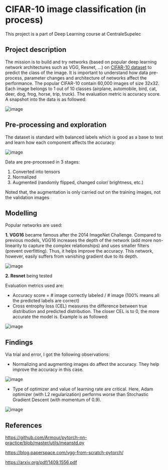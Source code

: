 # CIFAR-10 image classification (in process)

This project is a part of Deep Learning course at CentraleSupelec

## Project description
The mission is to build and try networks (based on popular deep learning network architectures such as VGG, Resnet, ...) on [CIFAR-10 dataset](https://www.cs.toronto.edu/~kriz/cifar.html) to predict the class of the image. It is important to understand how data pre-process, parameter changes and architecture of networks affect the performance. The popular CIFAR-10 contain 60,000 images of size 32x32. Each image belongs to 1 out of 10 classes (airplane, automobile, bird, cat, deer, dog, frog, horse, trip, truck). The evaluation metric is accuracy score. A snapshot into the data is as followed:

![image](https://user-images.githubusercontent.com/85484281/215329375-80e3122b-967f-4f5b-a5a7-8a7625d220e1.png)

## Pre-processing and exploration
The dataset is standard with balanced labels which is good as a base to test and learn how each component affects the accuracy:

![image](https://user-images.githubusercontent.com/85484281/215471791-abcc1671-1fdf-431f-9344-e4861137c560.png)

Data are pre-processed in 3 stages:
1. Converted into tensors
2. Normalized
3. Augmented (randomly flipped, changed color/ brightness, etc.)

Noted that, the augmentation is only carried out on the training images, not the validation images

## Modelling
Popular networks are used:

**1. VGG16** became famous after the 2014 ImageNet Challenge. Compared to previous models, VGG16 increases the depth of the network (add more non-linearity to capture the complex relationships) and uses smaller filters (prevent overfitting). Thus, it helps improve the accuracy. This network, however, easily suffers from vanishing gradient due to its depth.

![image](https://user-images.githubusercontent.com/85484281/215480905-4738d0be-8e4a-433d-a02f-147d7565b218.png)

**2. Resnet** being tested

Evaluation metrics used are:
- Accuracy score = # image correctly labeled / # image (100% means all the predicted labels are correct)
- Cross entrophy loss (CEL) measures the difference between true distribution and predicted distribution. The closer CEL is to 0, the more accurate the model is. Example is as followed:

![image](https://user-images.githubusercontent.com/85484281/215549332-c4f86e32-2861-4404-8616-f026545b52ca.png)

## Findings
Via trial and error, I got the following observations:
- Normalizing and augmenting images do affect the accuracy. They help improve the accuracy in this case.

![image](https://user-images.githubusercontent.com/85484281/215549402-54be30f8-6ceb-442e-a8a1-c221633c0bd2.png)

- Type of optimizer and value of learning rate are critical. Here, Adam optimizer (with L2 regularization) performs worse than Stochastic Gradient Descent (with momentum of 0.9).

![image](https://user-images.githubusercontent.com/85484281/215866199-6f88f325-8946-4dd2-8cfd-81bab7346d1e.png)

## References
https://github.com/Armour/pytorch-nn-practice/blob/master/utils/meanstd.py

https://blog.paperspace.com/vgg-from-scratch-pytorch/

https://arxiv.org/pdf/1409.1556.pdf
